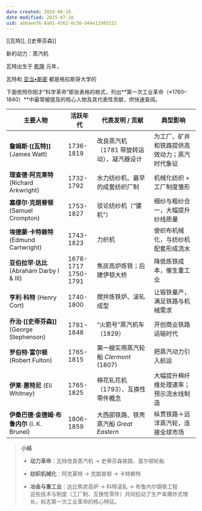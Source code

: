 ```yaml
---
date created: 2024-06-16
date modified: 2025-07-10
uid: ab6aeef6-8a01-4562-8c50-d44e12d05232
---
```


[[瓦特]], [[史蒂芬森]]

新的动力：蒸汽机

瓦特出生于 [乾隆](乾隆.md) 元年，

瓦特和 [亚当•斯密](亚当•斯密.md) 都是格拉斯哥大学的

下面依照你刚才“科学革命”那张表格的格式，列出**第一次工业革命（≈1760–1840）**中最常被提及的核心人物及其代表性贡献，供快速查阅。

| 主要人物                                | 活跃年代                     | 代表发明 / 贡献                   | 典型影响                   |
| ----------------------------------- | ------------------------ | --------------------------- | ---------------------- |
| **詹姆斯·[[瓦特]]** (James Watt)         | 1736-1819                | 改良蒸汽机（1781 带旋转运动），凝汽器设计     | 为工厂、矿井和铁路提供高效动力；蒸汽时代象征 |
| **理查德·阿克莱特** (Richard Arkwright)    | 1732-1792                | 水力纺纱机、最早的成套纺织厂制             | 机械化纺织 + 工厂制度雏形         |
| **塞缪尔·克朗普顿** (Samuel Crompton)      | 1753-1827                | 驳论纺纱机（“骡机”）| 细纱与粗纱合一，大幅提升纱线质量       |
| **埃德蒙·卡特赖特** (Edmund Cartwright)    | 1743-1823                | 力织机                         | 使织布机械化，与纺纱机配套形成流水      |
| **亚伯拉罕·达比** (Abraham Darby I & III) | 1678-1717  <br>1750-1791 | 焦炭高炉炼铁；后建伊顿大桥               | 降低炼铁成本，催生重工业           |
| **亨利·科特** (Henry Cort)              | 1740-1800                | 搅拌炼铁炉、滚轧成型                  | 让锻铁量产，满足铁路与机械需求        |
| **乔治·[[史蒂芬森]]** (George Stephenson) | 1781-1848                | “火箭号”蒸汽机车（1829）| 开创商业铁路运输时代             |
| **罗伯特·富尔顿** (Robert Fulton)         | 1765-1815                | 第一艘实用蒸汽轮船 _Clermont_ (1807) | 把蒸汽动力引入航运              |
| **伊莱·惠特尼** (Eli Whitney)            | 1765-1825                | 棉花轧花机（1793）、互换性零件概念         | 大幅提升棉纤维处理速率；预示流水线制造    |
| **伊桑巴德·金德姆·布鲁内尔** (I. K. Brunel)    | 1806-1859                | 大西部铁路、铁壳蒸汽船 _Great Eastern_ | 纵贯铁路＋远洋蒸汽轮，连接全球市场      |

> **小结**
>
> - **动力革命**：瓦特改良蒸汽机 → 史蒂芬森铁路、富尔顿轮船
>
> - **纺织机械化**：阿克莱特 → 克朗普顿 → 卡特赖特
>
> - **冶金与重工业**：达比焦炭高炉 → 科特滚轧 → 布鲁内尔钢铁工程  
>     这些技术与制度（工厂制、互换性零件）共同拉动了生产率爆炸式增长，标志第一次工业革命的核心特征。
>
